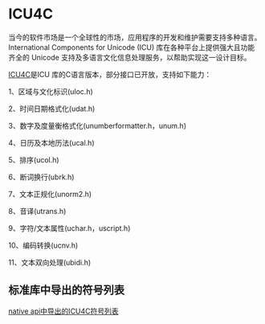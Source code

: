 
# ICU4C

当今的软件市场是一个全球性的市场，应用程序的开发和维护需要支持多种语言。International Components for Unicode (ICU) 库在各种平台上提供强大且功能齐全的 Unicode 支持及多语言文化信息处理服务，以帮助实现这一设计目标。

[ICU4C](https://unicode-org.github.io/icu/userguide/icu4c/)是ICU 库的C语言版本，部分接口已开放，支持如下能力：

1、区域与文化标识(uloc.h)

2、时间日期格式化(udat.h)

3、数字及度量衡格式化(unumberformatter.h，unum.h)

4、日历及本地历法(ucal.h)

5、排序(ucol.h)

6、断词换行(ubrk.h)

7、文本正规化(unorm2.h)

8、音译(utrans.h)

9、字符/文本属性(uchar.h，uscript.h)

10、编码转换(ucnv.h)

11、文本双向处理(ubidi.h)


## 标准库中导出的符号列表

[native api中导出的ICU4C符号列表](icu4c-symbol.md)

